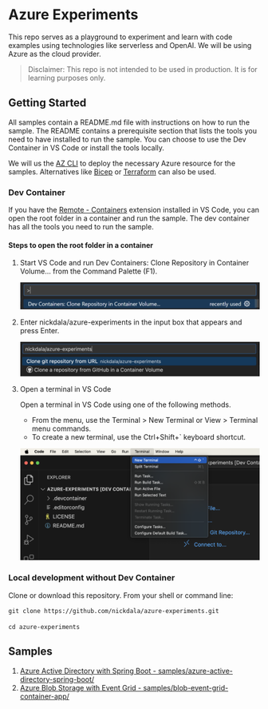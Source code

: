 # Azure Experiments

This repo serves as a playground to experiment and learn with code examples using technologies like serverless and OpenAI. We will be using Azure as the cloud provider.

> Disclaimer: This repo is not intended to be used in production. It is for learning purposes only. 

## Getting Started

All samples contain a README.md file with instructions on how to run the sample. The README contains a prerequisite section that lists the tools you need to have installed to run the sample. You can choose to use the Dev Container in VS Code or install the tools locally.

We will us the [AZ CLI](https://docs.microsoft.com/en-us/cli/azure/install-azure-cli?view=azure-cli-latest) to deploy the necessary Azure resource for the samples. Alternatives like [Bicep](https://docs.microsoft.com/en-us/azure/azure-resource-manager/bicep/overview) or [Terraform](https://www.terraform.io/) can also be used.

### Dev Container

If you have the [Remote - Containers](https://marketplace.visualstudio.com/items?itemName=ms-vscode-remote.remote-containers) extension installed in VS Code, you can open the root folder in a container and run the sample. The dev container has all the tools you need to run the sample.

#### Steps to open the root folder in a container

1. Start VS Code and run Dev Containers: Clone Repository in Container Volume... from the Command Palette (F1).

    ![clone-repo-in-volume](assets/clone-repo-in-container-volume.png)

1. Enter nickdala/azure-experiments in the input box that appears and press Enter.

    ![nickdala-azure-experiments-repo-to-clone](assets/nickdala-azure-experiments-dev-container.png)

1. Open a terminal in VS Code

    Open a terminal in VS Code using one of the following methods.

    * From the menu, use the Terminal > New Terminal or View > Terminal menu commands.
    * To create a new terminal, use the Ctrl+Shift+` keyboard shortcut.

    ![open-terminal-in-vs-code](assets/vscode-terminal.png)

### Local development without Dev Container

Clone or download this repository. From your shell or command line:

```Shell
git clone https://github.com/nickdala/azure-experiments.git

cd azure-experiments
```

## Samples

1. [Azure Active Directory with Spring Boot - samples/azure-active-directory-spring-boot/](samples/azure-active-directory-spring-boot/README.md)
1. [Azure Blob Storage with Event Grid - samples/blob-event-grid-container-app/](samples/blob-event-grid-container-app/README.md)
